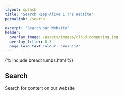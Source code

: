 ```yaml
---
layout: splash
title: "Search Keep-Alive I.T's Website"
permalink: /search

excerpt: "Search our Website"
header:
  overlay_image: /assets/images/cloud-computing.jpg
  overlay_filter: 0.3 
  page_lead_text_colour: "#ea5114"
---
```


{% include breadcrumbs.html %}

## Search
Search for content on our website
